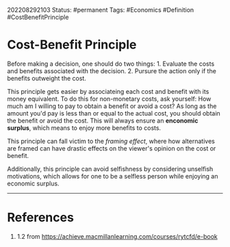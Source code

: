 202208292103
Status: #permanent 
Tags: #Economics #Definition #CostBenefitPrinciple 

# Cost-Benefit Principle
Before making a decision, one should do two things:
    1. Evaluate the costs and benefits associated with the decision.
    2. Pursure the action only if the benefits outweight the cost.

This principle gets easier by associateing each cost and benefit with its money equivalent. To do this for non-monetary costs, ask yourself:
    How much am I willing to pay to obtain a benefit or avoid a cost?
As long as the amount you'd pay is less than or equal to the actual cost, you should obtain the benefit or avoid the cost. This will always ensure an **enconomic surplus**, which means to enjoy more benefits to costs. 

This principle can fall victim to the *framing effect*, where how alternatives are framed can have drastic effects on the viewer's opinion on the cost or benefit.

Additionally, this principle can avoid selfishness by considering unselfish motivations, which allows for one to be a selfless person while enjoying an economic surplus.


---
# References
1. 1.2 from https://achieve.macmillanlearning.com/courses/rytcfd/e-book